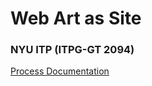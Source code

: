 # Web Art as Site
### NYU ITP (ITPG-GT 2094)
[Process Documentation](https://bevyip.notion.site/web-art-as-site?pvs=4)
